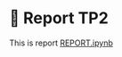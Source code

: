 # &#x1F4DD; Report TP2

This is report [REPORT.ipynb](https://nbviewer.org/github/setrar/DigiCom/blob/main/Labs/TP2/REPORT.ipynb)
